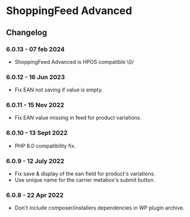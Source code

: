 # ShoppingFeed Advanced

## Changelog

### 6.0.13 - 07 feb 2024
* ShoppingFeed Advanced is HPOS compatible \0/

### 6.0.12 - 16 Jun 2023
* Fix EAN not saving if value is empty.

### 6.0.11 - 15 Nov 2022
* Fix EAN value missing in feed for product variations.

### 6.0.10 - 13 Sept 2022
* PHP 8.0 compatibility fix.

### 6.0.9 - 12 July 2022
* Fix save & display of the ean field for product's variations.
* Use unique name for the carrier metabox's submit button.

### 6.0.8 - 22 Apr 2022
* Don't include composer/installers dependencies in WP plugin archive.